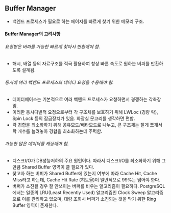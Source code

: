 ## Buffer Manager
- 백엔드 프로세스가 필요로 하는 페이지를 빠르게 찾기 위한 메모리 구조.

#### Buffer Manager의 고려사항
###### 요청받은 버퍼를 가능한 빠르게 찾아서 반환해야 함.
- 해시, 배열 등의 자료구조를 적극 활용하여 항상 빠른 속도로 원하는 버퍼를 반환하도록 설계됨.

###### 동시에 여러 백엔드 프로세스의 데이터 요청을 수용해야 함.
- 데이터베이스는 기본적으로 여러 백엔드 프로세스가 요청하면서 경쟁하는 각축장임.
- 이러한 동시다발적 요청으로부터 각 구조체를 보호하기 위해 LWLoc (경량 락), Spin Lock 등의 잠금장치가 있음. 화장실 문고리를 생각하면 편함.
- 락 경합을 최소화하기 위해 공유모드/배타모드로 나누고, 큰 구조체는 잘게 쪼개서 락 개수를 늘려놓아 경합을 최소화하는데 주력함.

###### 가능한 많은 데이터를 캐싱해야 함.
- 디스크I/O가 DB성능저하의 주요 원인이다. 따라서 디스크I/O를 최소화하기 위해 그만큼 Shared Buffer 영역이 클 필요가 있다.
- 찾고자 하는 버퍼가 Shared Buffer에 있는지 여부에 따라 Cache Hit, Cache Miss라고 하는데, Cache Hit Rate (히트율)이 일반적으로 99%는 넘어야 한다.
- 버퍼가 소진될 경우 잘 안쓰이는 버퍼를 비우는 알고리즘이 필요하다. PostgreSQL에서는 일종의 LRU(Least Recently Used) 알고리즘인 Clock Sweep 알고리즘으로 이를 관리하고 있으며, 대량 조회시 버퍼가 소진되는 것을 막기 위한 Ring Buffer 영역이 존재한다.
